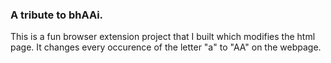 ### A tribute to bhAAi.

This is a fun browser extension project that I built which modifies the html page. It changes every occurence of the letter "a" to "AA" on the webpage. 
